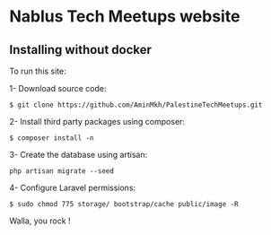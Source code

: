 # Nablus Tech Meetups website

## Installing without docker

To run this site:

1- Download source code:

```
$ git clone https://github.com/AminMkh/PalestineTechMeetups.git
```

2- Install third party packages using composer:
```
$ composer install -n
```

3- Create the database using artisan:
```
php artisan migrate --seed
```

4- Configure Laravel permissions:

```
$ sudo chmod 775 storage/ bootstrap/cache public/image -R
```

Walla, you rock !
